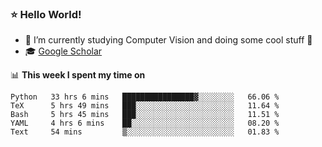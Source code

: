 ### ⭐️ Hello World!

<!--
**hologerry/hologerry** is a ✨ _special_ ✨ repository because its `README.md` (this file) appears on your GitHub profile.

Here are some ideas to get you started:

- 🔭 I’m currently working and studying on Computer Vision
- 🌱 I’m currently learning at Peking University
- 💬 Ask me about 
- 📫 How to reach me: E-mail
- 😄 Pronouns: he/his
- ⚡ Fun fact: Music is the Power
-->


- 🔭 I’m currently studying Computer Vision and doing some cool stuff 🤖
- 🎓 [Google Scholar](https://scholar.google.com/citations?user=3ykqW9wAAAAJ&hl=en)


📊 **This week I spent my time on**

<!--START_SECTION:waka-->
```text
Python   33 hrs 6 mins   ████████████████▓░░░░░░░░   66.06 % 
TeX      5 hrs 49 mins   ███░░░░░░░░░░░░░░░░░░░░░░   11.64 % 
Bash     5 hrs 45 mins   ███░░░░░░░░░░░░░░░░░░░░░░   11.51 % 
YAML     4 hrs 6 mins    ██░░░░░░░░░░░░░░░░░░░░░░░   08.20 % 
Text     54 mins         ▒░░░░░░░░░░░░░░░░░░░░░░░░   01.83 % 
```
<!--END_SECTION:waka-->
